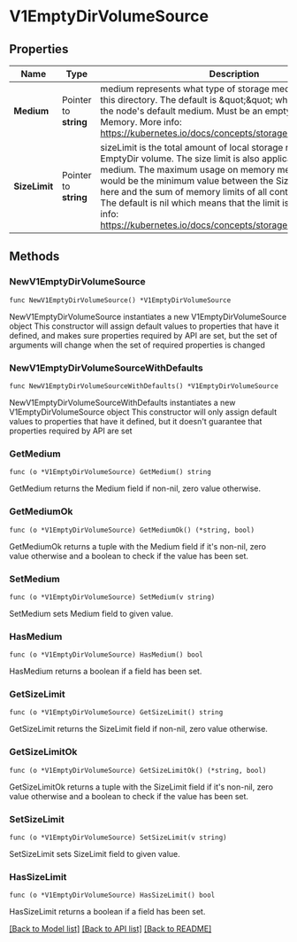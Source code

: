 # V1EmptyDirVolumeSource

## Properties

Name | Type | Description | Notes
------------ | ------------- | ------------- | -------------
**Medium** | Pointer to **string** | medium represents what type of storage medium should back this directory. The default is \&quot;\&quot; which means to use the node&#39;s default medium. Must be an empty string (default) or Memory. More info: https://kubernetes.io/docs/concepts/storage/volumes#emptydir | [optional] 
**SizeLimit** | Pointer to **string** | sizeLimit is the total amount of local storage required for this EmptyDir volume. The size limit is also applicable for memory medium. The maximum usage on memory medium EmptyDir would be the minimum value between the SizeLimit specified here and the sum of memory limits of all containers in a pod. The default is nil which means that the limit is undefined. More info: https://kubernetes.io/docs/concepts/storage/volumes#emptydir | [optional] 

## Methods

### NewV1EmptyDirVolumeSource

`func NewV1EmptyDirVolumeSource() *V1EmptyDirVolumeSource`

NewV1EmptyDirVolumeSource instantiates a new V1EmptyDirVolumeSource object
This constructor will assign default values to properties that have it defined,
and makes sure properties required by API are set, but the set of arguments
will change when the set of required properties is changed

### NewV1EmptyDirVolumeSourceWithDefaults

`func NewV1EmptyDirVolumeSourceWithDefaults() *V1EmptyDirVolumeSource`

NewV1EmptyDirVolumeSourceWithDefaults instantiates a new V1EmptyDirVolumeSource object
This constructor will only assign default values to properties that have it defined,
but it doesn't guarantee that properties required by API are set

### GetMedium

`func (o *V1EmptyDirVolumeSource) GetMedium() string`

GetMedium returns the Medium field if non-nil, zero value otherwise.

### GetMediumOk

`func (o *V1EmptyDirVolumeSource) GetMediumOk() (*string, bool)`

GetMediumOk returns a tuple with the Medium field if it's non-nil, zero value otherwise
and a boolean to check if the value has been set.

### SetMedium

`func (o *V1EmptyDirVolumeSource) SetMedium(v string)`

SetMedium sets Medium field to given value.

### HasMedium

`func (o *V1EmptyDirVolumeSource) HasMedium() bool`

HasMedium returns a boolean if a field has been set.

### GetSizeLimit

`func (o *V1EmptyDirVolumeSource) GetSizeLimit() string`

GetSizeLimit returns the SizeLimit field if non-nil, zero value otherwise.

### GetSizeLimitOk

`func (o *V1EmptyDirVolumeSource) GetSizeLimitOk() (*string, bool)`

GetSizeLimitOk returns a tuple with the SizeLimit field if it's non-nil, zero value otherwise
and a boolean to check if the value has been set.

### SetSizeLimit

`func (o *V1EmptyDirVolumeSource) SetSizeLimit(v string)`

SetSizeLimit sets SizeLimit field to given value.

### HasSizeLimit

`func (o *V1EmptyDirVolumeSource) HasSizeLimit() bool`

HasSizeLimit returns a boolean if a field has been set.


[[Back to Model list]](../README.md#documentation-for-models) [[Back to API list]](../README.md#documentation-for-api-endpoints) [[Back to README]](../README.md)


